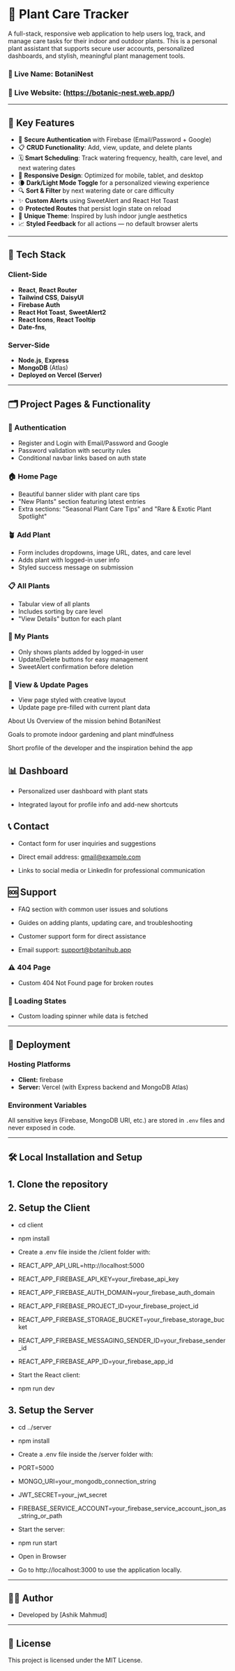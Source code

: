 # 🌿 Plant Care Tracker

A full-stack, responsive web application to help users log, track, and manage care tasks for their indoor and outdoor plants. This is a personal plant assistant that supports secure user accounts, personalized dashboards, and stylish, meaningful plant management tools.

### 🔗 Live Name: BotaniNest
### 🔗 Live Website: (https://botanic-nest.web.app/)

---

## 🌱 Key Features

- 🔐 **Secure Authentication** with Firebase (Email/Password + Google)
- 📋 **CRUD Functionality**: Add, view, update, and delete plants
- 🗓️ **Smart Scheduling**: Track watering frequency, health, care level, and next watering dates
- 📱 **Responsive Design**: Optimized for mobile, tablet, and desktop
- 🌘 **Dark/Light Mode Toggle** for a personalized viewing experience
- 🔍 **Sort & Filter** by next watering date or care difficulty
- ✨ **Custom Alerts** using SweetAlert and React Hot Toast
- ⚙️ **Protected Routes** that persist login state on reload
- 🌼 **Unique Theme**: Inspired by lush indoor jungle aesthetics
- 📈 **Styled Feedback** for all actions — no default browser alerts

---

## 🧩 Tech Stack

### Client-Side
- **React**, **React Router**
- **Tailwind CSS**, **DaisyUI**
- **Firebase Auth**
- **React Hot Toast**, **SweetAlert2**
- **React Icons**, **React Tooltip**
- **Date-fns**,

### Server-Side
- **Node.js**, **Express**
- **MongoDB** (Atlas)
- **Deployed on Vercel (Server)**

---

## 🗂️ Project Pages & Functionality

### 🔐 Authentication
- Register and Login with Email/Password and Google
- Password validation with security rules
- Conditional navbar links based on auth state

### 🏠 Home Page
- Beautiful banner slider with plant care tips
- "New Plants" section featuring latest entries
- Extra sections: "Seasonal Plant Care Tips" and "Rare & Exotic Plant Spotlight"

### 🪴 Add Plant
- Form includes dropdowns, image URL, dates, and care level
- Adds plant with logged-in user info
- Styled success message on submission

### 📋 All Plants
- Tabular view of all plants
- Includes sorting by care level 
- "View Details" button for each plant

### 👤 My Plants
- Only shows plants added by logged-in user
- Update/Delete buttons for easy management
- SweetAlert confirmation before deletion

### 🧾 View & Update Pages
- View page styled with creative layout
- Update page pre-filled with current plant data

 About Us
Overview of the mission behind BotaniNest

Goals to promote indoor gardening and plant mindfulness

Short profile of the developer and the inspiration behind the app

## 📊 Dashboard
- Personalized user dashboard with plant stats

- Integrated layout for profile info and add-new shortcuts

## 📞 Contact
- Contact form for user inquiries and suggestions

- Direct email address: gmail@example.com

- Links to social media or LinkedIn for professional communication

## 🆘 Support
- FAQ section with common user issues and solutions

- Guides on adding plants, updating care, and troubleshooting

- Customer support form for direct assistance

- Email support: support@botanihub.app             

### ⚠️ 404 Page
- Custom 404 Not Found page for broken routes

### 🔁 Loading States
- Custom loading spinner while data is fetched

---

## 🚀 Deployment

### Hosting Platforms
- **Client:** firebase 
- **Server:** Vercel (with Express backend and MongoDB Atlas)

### Environment Variables
All sensitive keys (Firebase, MongoDB URI, etc.) are stored in `.env` files and never exposed in code.

---
## 🛠️ Local Installation and Setup

## 1. Clone the repository


## 2. Setup the Client
- cd client
- npm install

- Create a .env file inside the /client folder with:
- REACT_APP_API_URL=http://localhost:5000
- REACT_APP_FIREBASE_API_KEY=your_firebase_api_key
- REACT_APP_FIREBASE_AUTH_DOMAIN=your_firebase_auth_domain
- REACT_APP_FIREBASE_PROJECT_ID=your_firebase_project_id
- REACT_APP_FIREBASE_STORAGE_BUCKET=your_firebase_storage_bucket
- REACT_APP_FIREBASE_MESSAGING_SENDER_ID=your_firebase_sender_id
- REACT_APP_FIREBASE_APP_ID=your_firebase_app_id

- Start the React client:
- npm run dev

## 3. Setup the Server
- cd ../server
- npm install

- Create a .env file inside the /server folder with:
- PORT=5000
- MONGO_URI=your_mongodb_connection_string
- JWT_SECRET=your_jwt_secret
- FIREBASE_SERVICE_ACCOUNT=your_firebase_service_account_json_as_string_or_path

- Start the server:
- npm run start

 - Open in Browser
 - Go to http://localhost:3000 to use the application locally.
---



## 👨‍💻 Author

- Developed by [Ashik Mahmud]

---


## 📜 License

This project is licensed under the MIT License.
